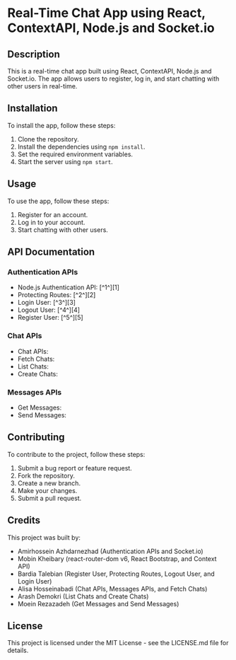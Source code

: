 # Real-Time Chat App using React, ContextAPI, Node.js and Socket.io

## Description

This is a real-time chat app built using React, ContextAPI, Node.js and Socket.io. The app allows users to register, log in, and start chatting with other users in real-time.

## Installation

To install the app, follow these steps:

1. Clone the repository.
2. Install the dependencies using `npm install`.
3. Set the required environment variables.
4. Start the server using `npm start`.

## Usage

To use the app, follow these steps:

1. Register for an account.
2. Log in to your account.
3. Start chatting with other users.

## API Documentation

### Authentication APIs

- Node.js Authentication API: [^1^][1]
- Protecting Routes: [^2^][2]
- Login User: [^3^][3]
- Logout User: [^4^][4]
- Register User: [^5^][5]

### Chat APIs

- Chat APIs: 
- Fetch Chats: 
- List Chats: 
- Create Chats: 

### Messages APIs

- Get Messages: 
- Send Messages: 

## Contributing

To contribute to the project, follow these steps:

1. Submit a bug report or feature request.
2. Fork the repository.
3. Create a new branch.
4. Make your changes.
5. Submit a pull request.

## Credits

This project was built by:

- Amirhossein Azhdarnezhad (Authentication APIs and Socket.io)
- Mobin Kheibary (react-router-dom v6, React Bootstrap, and Context API)
- Bardia Talebian (Register User, Protecting Routes, Logout User, and Login User)
- Alisa Hosseinabadi (Chat APIs, Messages APIs, and Fetch Chats)
- Arash Demokri (List Chats and Create Chats)
- Moein Rezazadeh (Get Messages and Send Messages)

## License

This project is licensed under the MIT License - see the LICENSE.md file for details.
